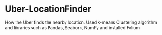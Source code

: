 # Uber-LocationFinder
How the Uber finds the nearby location. Used k-means Clustering algorithm and libraries such as Pandas, Seaborn, NumPy and installed Folium
